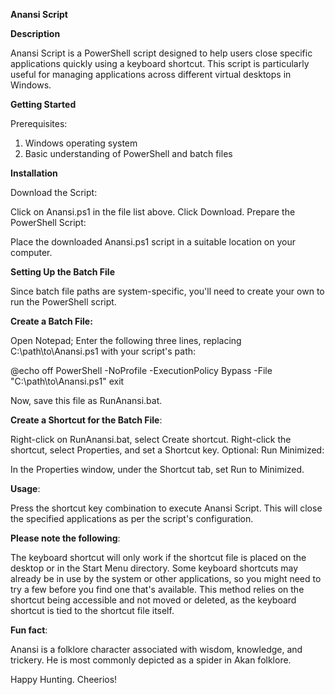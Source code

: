**Anansi Script**

**Description**

Anansi Script is a PowerShell script designed to help users close specific applications quickly using a keyboard shortcut. This script is particularly useful for managing applications across different virtual desktops in Windows.

**Getting Started**

Prerequisites:

1. Windows operating system
2. Basic understanding of PowerShell and batch files

**Installation**

Download the Script:

Click on Anansi.ps1 in the file list above.
Click Download.
Prepare the PowerShell Script:

Place the downloaded Anansi.ps1 script in a suitable location on your computer.

**Setting Up the Batch File**

Since batch file paths are system-specific, you'll need to create your own to run the PowerShell script.

**Create a Batch File:**

Open Notepad; Enter the following three lines, replacing C:\path\to\Anansi.ps1 with your script's path:

@echo off
PowerShell -NoProfile -ExecutionPolicy Bypass -File "C:\path\to\Anansi.ps1"
exit

Now, save this file as RunAnansi.bat.

**Create a Shortcut for the Batch File**:

Right-click on RunAnansi.bat, select Create shortcut.
Right-click the shortcut, select Properties, and set a Shortcut key.
Optional: Run Minimized:

In the Properties window, under the Shortcut tab, set Run to Minimized.

**Usage**:

Press the shortcut key combination to execute Anansi Script. This will close the specified applications as per the script's configuration.

**Please note the following**:

The keyboard shortcut will only work if the shortcut file is placed on the desktop or in the Start Menu directory.
Some keyboard shortcuts may already be in use by the system or other applications, so you might need to try a few before you find one that's available.
This method relies on the shortcut being accessible and not moved or deleted, as the keyboard shortcut is tied to the shortcut file itself.

**Fun fact**:

Anansi is a folklore character associated with wisdom, knowledge, and trickery. He is most commonly depicted as a spider in Akan folklore.

Happy Hunting. Cheerios!
